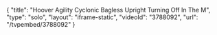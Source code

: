 {
    "title": "Hoover Agility Cyclonic Bagless Upright Turning Off In The M",
    "type": "solo",
    "layout": "iframe-static",
    "videoId": "3788092",
    "url": "\/tvpembed\/3788092"
}